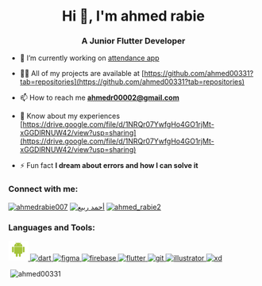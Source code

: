 <h1 align="center">Hi 👋, I'm ahmed rabie</h1>
<h3 align="center">A Junior Flutter Developer</h3>

- 🔭 I’m currently working on [attendance app](https://github.com/ahmed00331/Attendance-app)

- 👨‍💻 All of my projects are available at [https://github.com/ahmed00331?tab=repositories](https://github.com/ahmed00331?tab=repositories)

- 📫 How to reach me **ahmedr00002@gmail.com**

- 📄 Know about my experiences [https://drive.google.com/file/d/1NRQr07YwfgHo4GO1rjMt-xGGDlRNUW42/view?usp=sharing](https://drive.google.com/file/d/1NRQr07YwfgHo4GO1rjMt-xGGDlRNUW42/view?usp=sharing)

- ⚡ Fun fact **I dream about errors and how I can solve it**

<h3 align="left">Connect with me:</h3>
<p align="left">
<a href="https://linkedin.com/in/ahmedrabie007" target="blank"><img align="center" src="https://raw.githubusercontent.com/rahuldkjain/github-profile-readme-generator/master/src/images/icons/Social/linked-in-alt.svg" alt="ahmedrabie007" height="30" width="40" /></a>
<a href="https://fb.com/أحمد ربيع" target="blank"><img align="center" src="https://raw.githubusercontent.com/rahuldkjain/github-profile-readme-generator/master/src/images/icons/Social/facebook.svg" alt="أحمد ربيع" height="30" width="40" /></a>
<a href="https://instagram.com/ahmed_rabie2" target="blank"><img align="center" src="https://raw.githubusercontent.com/rahuldkjain/github-profile-readme-generator/master/src/images/icons/Social/instagram.svg" alt="ahmed_rabie2" height="30" width="40" /></a>
</p>

<h3 align="left">Languages and Tools:</h3>
<p align="left"> <a href="https://developer.android.com" target="_blank" rel="noreferrer"> <img src="https://raw.githubusercontent.com/devicons/devicon/master/icons/android/android-original-wordmark.svg" alt="android" width="40" height="40"/> </a> <a href="https://dart.dev" target="_blank" rel="noreferrer"> <img src="https://www.vectorlogo.zone/logos/dartlang/dartlang-icon.svg" alt="dart" width="40" height="40"/> </a> <a href="https://www.figma.com/" target="_blank" rel="noreferrer"> <img src="https://www.vectorlogo.zone/logos/figma/figma-icon.svg" alt="figma" width="40" height="40"/> </a> <a href="https://firebase.google.com/" target="_blank" rel="noreferrer"> <img src="https://www.vectorlogo.zone/logos/firebase/firebase-icon.svg" alt="firebase" width="40" height="40"/> </a> <a href="https://flutter.dev" target="_blank" rel="noreferrer"> <img src="https://www.vectorlogo.zone/logos/flutterio/flutterio-icon.svg" alt="flutter" width="40" height="40"/> </a> <a href="https://git-scm.com/" target="_blank" rel="noreferrer"> <img src="https://www.vectorlogo.zone/logos/git-scm/git-scm-icon.svg" alt="git" width="40" height="40"/> </a> <a href="https://www.adobe.com/in/products/illustrator.html" target="_blank" rel="noreferrer"> <img src="https://www.vectorlogo.zone/logos/adobe_illustrator/adobe_illustrator-icon.svg" alt="illustrator" width="40" height="40"/> </a> <a href="https://www.adobe.com/products/xd.html" target="_blank" rel="noreferrer"> <img src="https://cdn.worldvectorlogo.com/logos/adobe-xd.svg" alt="xd" width="40" height="40"/> </a> </p>

<p>&nbsp;<img align="center" src="https://github-readme-stats.vercel.app/api?username=ahmed00331&show_icons=true&locale=en" alt="ahmed00331" /></p>
